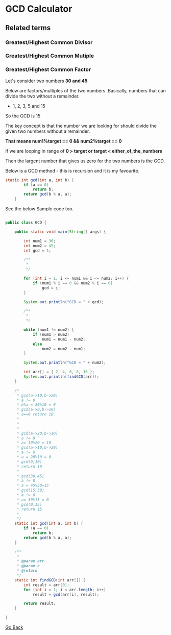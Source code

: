 # GCD Calculator 
## Related terms
### Greatest/Highest Common Divisor
### Greatest/Highest Common Mutiple
### Greatest/Highest Common Factor

Let's consider two numbers **30 and 45**

Below are factors/multiples of the two numbers. Basically, numbers that can divide the two without a remainder.

- 1, 2, 3, 5 and 15

So the GCD is 15

The key concept is that the number we are looking for should divide the given two numbers without a remainder.

**That means num1%target == 0 && num2%target == 0**

If we are looping in range of **0 > target or target < either_of_the_numbers**

Then the largent number that gives us zero for the two numbers is the GCD. 

Below is a GCD method - this is recursion and it is my favourite. 

```java
static int gcd(int a, int b) {
		if (a == 0)
			return b;
		return gcd(b % a, a);
	}
```


See the below Sample code too. 
 
```java

public class GCD {

	public static void main(String[] args) {

		int num1 = 30;
		int num2 = 45;
		int gcd = 1;

		/**
		 * 
		 */

		for (int i = 1; i <= num1 && i <= num2; i++) {
			if (num1 % i == 0 && num2 % i == 0)
				gcd = i;
		}

		System.out.println("GCD = " + gcd);

		/**
		 * 
		 */

		while (num1 != num2) {
			if (num1 > num2)
				num1 = num1 - num2;
			else
				num2 = num2 - num1;
		}

		System.out.println("GCD = " + num2);

		int arr[] = { 2, 4, 6, 8, 16 };
		System.out.println(findGCD(arr));
	}

	/*
	 * gcd(a->10,b->20)
	 * a != 0
	 * b%a = 20%10 = 0
	 * gcd(a->0,b->10)
	 * a==0 return 10
	 * 
	 * 
	 * 
	 * gcd(a->20,b->10)
	 * a != 0
	 * a= 10%20 = 10
	 * gcd(a->10,b->20)
	 * a != 0
	 * a = 20%10 = 0
	 * gcd(0,10)
	 * return 10
	 * 
	 * gcd(30,45)
	 * a != 0
	 * a = 45%30=15
	 * gcd(15,30)
	 * a != 0
	 * a= 30%15 = 0
	 * gcd(0,15)
	 * return 15
	 * 
	 */
	static int gcd(int a, int b) {
		if (a == 0)
			return b;
		return gcd(b % a, a);
	}

	/**
	 * 
	 * @param arr
	 * @param n
	 * @return
	 */
	static int findGCD(int arr[]) {
		int result = arr[0];
		for (int i = 1; i < arr.length; i++)
			result = gcd(arr[i], result);

		return result;
	}

}

```

[Go Back](https://github.com/msomi22/corejava) 
